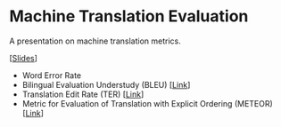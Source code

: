 # Machine Translation Evaluation

A presentation on machine translation metrics. 

[[Slides](https://github.com/onuralg/machine-translation-evaluation/blob/main/Natural%20Language%20Processing%20-%20Presentation.pdf)]

- Word Error Rate
- Bilingual Evaluation Understudy (BLEU) [[Link](https://www.aclweb.org/anthology/P02-1040.pdf)]
- Translation Edit Rate (TER) [[Link](http://www.cs.umd.edu/~snover/pub/amta06/ter_amta.pdf)]
- Metric for Evaluation of Translation with Explicit Ordering (METEOR) [[Link](https://www.aclweb.org/anthology/W05-0909.pdf)]
